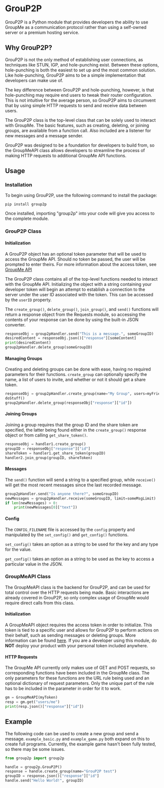 # GrouP2P
GrouP2P is a Python module that provides developers the ability to use GroupMe as a communication protocol rather than using a self-owned server or a premium hosting service.


## Why GrouP2P?

GrouP2P is not the only method of establishing user connections, as techniques like STUN, IGP, and hole-punching exist. Between these options, hole-punching is both the easiest to set up and the most common solution. Like hole-punching, GrouP2P aims to be a simple implementation that developers can make use of.

The key difference between GrouP2P and hole-punching, however, is that hole-punching may require end users to tweak their router configuration. This is not intuitive for the average person, so GrouP2P aims to circumvent that by using simple HTTP requests to send and receive data between users.

The GrouP2P class is the top-level class that can be solely used to interact with GroupMe. The basic features, such as creating, deleting, or joining groups, are available from a function call. Also included are a listener for new messages and a message sender. 

GrouP2P was designed to be a foundation for developers to build from, so the GroupMeAPI class allows developers to streamline the process of making HTTP requests to additional GroupMe API functions.

## Usage

### Installation

To begin using GrouP2P, use the following command to install the package:

```console
pip install group2p
```
Once installed, importing "group2p" into your code will give you access to the complete module.

### GrouP2P Class

#### Initialization

A GrouP2P object has an optional token parameter that will be used to access the GroupMe API. Should no token be passed, the user will be prompted to enter theirs. For more information about the access token, see [GroupMe API](#groupmeapi-class)

The GrouP2P class contains all of the top-level functions needed to interact with the GroupMe API. Initializing the object with a string containing your developer token will begin an attempt to establish a connection to the server under the user ID associated with the token. This can be accessed by the ```userID``` property.

The ```create_group()```, ```delete_group()```, ```join_group()```, and ```send()``` functions will return a response object from the Requests module, so accessing the contents of your response can be done by using the built-in JSON converter.

```python
responseObj = group2pHandler.send("This is a message.", someGroupID)
desiredContent = responseObj.json()["response"][someContent]
print(desiredContent)
group2pHandler.delete_group(someGroupID)
```
#### Managing Groups
Creating and deleting groups can be done with ease, having no required parameters for their functions. ```create_group``` can optionally specify the name, a list of users to invite, and whether or not it should get a share token.

```python
responseObj = group2pHandler.create_group(name="My Group", users=myFriendsList, share=False)
doStuff()
group2pHandler.delete_group(responseObj["response"]["id"])
```
#### Joining Groups
Joining a group requires that the group ID and the share token are specified, the latter being found either in the ```create_group()``` response object or from calling ```get_share_token()```.

```python
responseObj = handler1.create_group()
groupID = responseObj["response"]["id"]
shareToken = handler1.get_share_token(groupID)
handler2.join_group(groupID, shareToken)
```

#### Messages
The ```send()``` function will send a string to a specified group, while ```receive()``` will get the most recent messages since the last recorded message.

```python
group2pHandler.send("Is anyone there?", someGroupID)
newMessages = group2pHandler.receive(someGroupID, limit=someMsgLimit)
if len(newMessages) > 0:
    print(newMessages[0]["text"])
```

#### Config

The ```CONFIG_FILENAME``` file is accessed by the ```config``` property and manipulated by the ```set_config()``` and ```get_config()``` functions.

```set_config()``` takes an option as a string to be used for the key and any type for the value.

```get_config()``` takes an option as a string to be used as the key to access a particular value in the JSON.

### GroupMeAPI Class

The GroupMeAPI class is the backend for GrouP2P, and can be used for total control over the HTTP requests being made. Basic interactions are already covered in GrouP2P, so only complex usage of GroupMe would require direct calls from this class.

#### Initialization

A GroupMeAPI object requires the access token in order to initialize. This token is tied to a specific user and allows for GrouP2P to perform actions on their behalf, such as sending messages or deleting groups. More information can be found [here](https://dev.groupme.com/). If you are a developer using this module, do **NOT** deploy your product with your personal token included anywhere.

#### HTTP Requests

The GroupMe API currently only makes use of GET and POST requests, so corresponding functions have been included in the GroupMe class. The only parameters for these functions are the URL rule being used and an optional dictionary of request parameters. Only the unique part of the rule has to be included in the parameter in order for it to work.

```python
gm = GroupMeAPI(myToken)
resp = gm.get("users/me")
print(resp.json()["response"]["id"])
```

## Example

The following code can be used to create a new group and send a message. ```example_basic.py``` and ```example_game.py``` both expand on this to create full programs. Currently, the example game hasn't been fully tested, so there may be some issues.

```python
from group2p import group2p

handle = group2p.GrouP2P()
response = handle.create_group(name="GrouP2P test")
groupID = response.json()["response"]["id"]
handle.send("Hello World!", groupID)
```